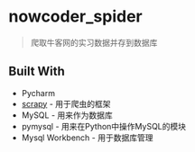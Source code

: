 # nowcoder_spider
> 爬取牛客网的实习数据并存到数据库

## Built With
- Pycharm
- [scrapy](https://scrapy.org/) - 用于爬虫的框架
- MySQL - 用来作为数据库
- pymysql - 用来在Python中操作MySQL的模块
- Mysql Workbench - 用于数据库管理

